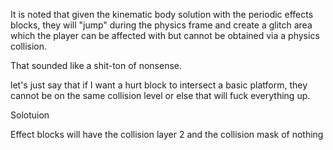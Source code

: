 It is noted that given the kinematic body solution with the periodic effects
blocks, they will "jump" during the physics frame and create a glitch area which
the player can be affected with but cannot be obtained via a physics collision.

That sounded like a shit-ton of nonsense.

let's just say that if I want a hurt block to intersect a basic platform, they
cannot be on the same collision level or else that will fuck everything up.

Solotuion

Effect blocks will have the collision layer 2 and the collision mask of nothing
